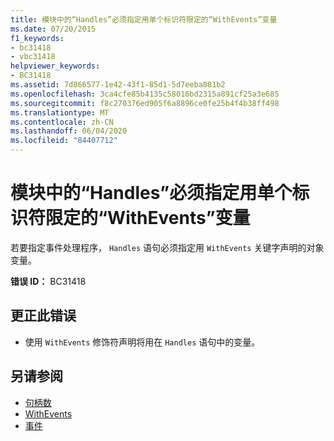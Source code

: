 ```yaml
---
title: 模块中的“Handles”必须指定用单个标识符限定的“WithEvents”变量
ms.date: 07/20/2015
f1_keywords:
- bc31418
- vbc31418
helpviewer_keywords:
- BC31418
ms.assetid: 7d866577-1e42-43f1-85d1-5d7eeba881b2
ms.openlocfilehash: 3ca4cfe85b4135c58016bd2315a891cf25a3e685
ms.sourcegitcommit: f8c270376ed905f6a8896ce0fe25b4f4b38ff498
ms.translationtype: MT
ms.contentlocale: zh-CN
ms.lasthandoff: 06/04/2020
ms.locfileid: "84407712"
---
```

# <a name="handles-in-modules-must-specify-a-withevents-variable-qualified-with-a-single-identifier"></a>模块中的“Handles”必须指定用单个标识符限定的“WithEvents”变量
若要指定事件处理程序， `Handles` 语句必须指定用 `WithEvents` 关键字声明的对象变量。  
  
 **错误 ID：** BC31418  
  
## <a name="to-correct-this-error"></a>更正此错误  
  
- 使用 `WithEvents` 修饰符声明将用在 `Handles` 语句中的变量。  
  
## <a name="see-also"></a>另请参阅

- [句柄数](../language-reference/statements/handles-clause.md)
- [WithEvents](../language-reference/modifiers/withevents.md)
- [事件](../programming-guide/language-features/events/index.md)
